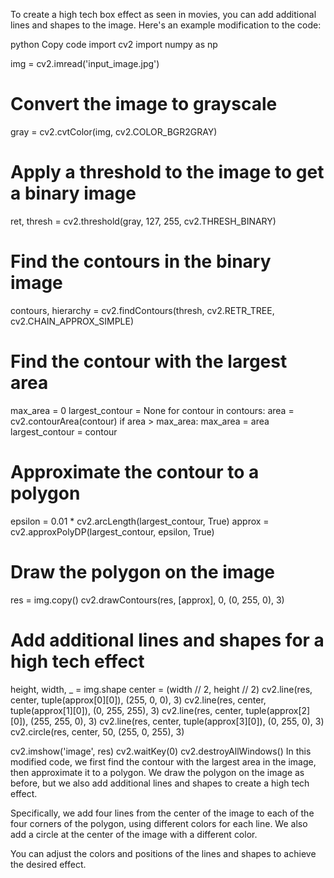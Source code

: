 To create a high tech box effect as seen in movies, you can add additional lines and shapes to the image. Here's an example modification to the code:

python
Copy code
import cv2
import numpy as np

img = cv2.imread('input_image.jpg')

# Convert the image to grayscale
gray = cv2.cvtColor(img, cv2.COLOR_BGR2GRAY)

# Apply a threshold to the image to get a binary image
ret, thresh = cv2.threshold(gray, 127, 255, cv2.THRESH_BINARY)

# Find the contours in the binary image
contours, hierarchy = cv2.findContours(thresh, cv2.RETR_TREE, cv2.CHAIN_APPROX_SIMPLE)

# Find the contour with the largest area
max_area = 0
largest_contour = None
for contour in contours:
    area = cv2.contourArea(contour)
    if area > max_area:
        max_area = area
        largest_contour = contour

# Approximate the contour to a polygon
epsilon = 0.01 * cv2.arcLength(largest_contour, True)
approx = cv2.approxPolyDP(largest_contour, epsilon, True)

# Draw the polygon on the image
res = img.copy()
cv2.drawContours(res, [approx], 0, (0, 255, 0), 3)

# Add additional lines and shapes for a high tech effect
height, width, _ = img.shape
center = (width // 2, height // 2)
cv2.line(res, center, tuple(approx[0][0]), (255, 0, 0), 3)
cv2.line(res, center, tuple(approx[1][0]), (0, 255, 255), 3)
cv2.line(res, center, tuple(approx[2][0]), (255, 255, 0), 3)
cv2.line(res, center, tuple(approx[3][0]), (0, 255, 0), 3)
cv2.circle(res, center, 50, (255, 0, 255), 3)

cv2.imshow('image', res)
cv2.waitKey(0)
cv2.destroyAllWindows()
In this modified code, we first find the contour with the largest area in the image, then approximate it to a polygon. We draw the polygon on the image as before, but we also add additional lines and shapes to create a high tech effect.

Specifically, we add four lines from the center of the image to each of the four corners of the polygon, using different colors for each line. We also add a circle at the center of the image with a different color.

You can adjust the colors and positions of the lines and shapes to achieve the desired effect.
